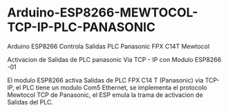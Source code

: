 # Arduino-ESP8266-MEWTOCOL-TCP-IP-PLC-PANASONIC
Arduino ESP8266 Controla Salidas PLC Panasonic FPX C14T Mewtocol

Activacion de Salidas de PLC panasonic Via TCP - IP con Modulo ESP8266 -01

El modulo ESP8266 activa Salidas de PLC FPX C14 T (Panasonic) via TCP-IP, el PLC tiene un modulo Com5 Ethernet, se implementa
el protocolo Mewtocol TCP  de Panasonic, el ESP emula la trama de activacion de Salidas del PLC.
